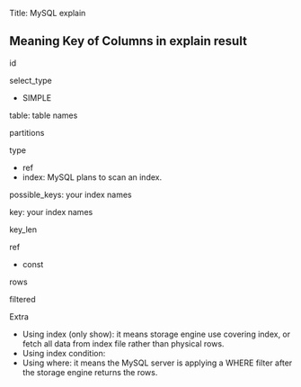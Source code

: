 Title: MySQL explain

## Meaning Key of Columns in explain result

id

select_type

- SIMPLE

table: table names

partitions

type

- ref
- index: MySQL plans to scan an index.

possible_keys: your index names

key: your index names

key_len

ref

- const

rows

filtered

Extra

- Using index (only show): it means storage engine use covering index, or fetch all data from index file rather than physical rows.
- Using index condition:
- Using where: it means the MySQL server is applying a WHERE filter after the storage engine returns the rows.
